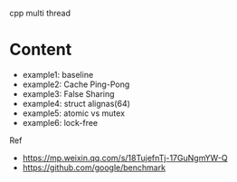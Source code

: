 cpp multi thread

# Content
- example1: baseline
- example2: Cache Ping-Pong
- example3: False Sharing
- example4: struct alignas(64)
- example5: atomic vs mutex
- example6: lock-free

Ref
- https://mp.weixin.qq.com/s/18TujefnTj-17GuNgmYW-Q
- https://github.com/google/benchmark
